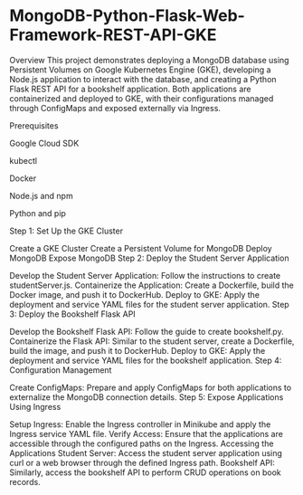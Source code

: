 # MongoDB-Python-Flask-Web-Framework-REST-API-GKE

Overview This project demonstrates deploying a MongoDB database using Persistent Volumes on Google Kubernetes Engine (GKE), developing a Node.js application to interact with the database, and creating a Python Flask REST API for a bookshelf application. Both applications are containerized and deployed to GKE, with their configurations managed through ConfigMaps and exposed externally via Ingress.

Prerequisites

Google Cloud SDK

kubectl

Docker

Node.js and npm

Python and pip

Step 1: Set Up the GKE Cluster

Create a GKE Cluster
Create a Persistent Volume for MongoDB
Deploy MongoDB
Expose MongoDB
Step 2: Deploy the Student Server Application

Develop the Student Server Application: Follow the instructions to create studentServer.js.
Containerize the Application: Create a Dockerfile, build the Docker image, and push it to DockerHub.
Deploy to GKE: Apply the deployment and service YAML files for the student server application.
Step 3: Deploy the Bookshelf Flask API

Develop the Bookshelf Flask API: Follow the guide to create bookshelf.py.
Containerize the Flask API: Similar to the student server, create a Dockerfile, build the image, and push it to DockerHub.
Deploy to GKE: Apply the deployment and service YAML files for the bookshelf application.
Step 4: Configuration Management

Create ConfigMaps: Prepare and apply ConfigMaps for both applications to externalize the MongoDB connection details.
Step 5: Expose Applications Using Ingress

Setup Ingress: Enable the Ingress controller in Minikube and apply the Ingress service YAML file.
Verify Access: Ensure that the applications are accessible through the configured paths on the Ingress.
Accessing the Applications Student Server: Access the student server application using curl or a web browser through the defined Ingress path. Bookshelf API: Similarly, access the bookshelf API to perform CRUD operations on book records.
